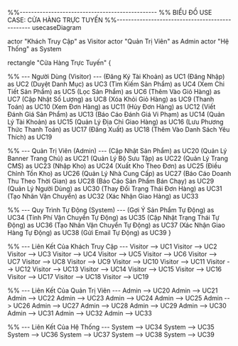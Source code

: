 %%------------------------------------------------
%% BIỂU ĐỒ USE CASE: CỬA HÀNG TRỰC TUYẾN
%%------------------------------------------------
usecaseDiagram

actor "Khách Truy Cập" as Visitor
actor "Quản Trị Viên" as Admin
actor "Hệ Thống" as System

rectangle "Cửa Hàng Trực Tuyến" {

  %% --- Người Dùng (Visitor) ---
  (Đăng Ký Tài Khoản) as UC1
  (Đăng Nhập) as UC2
  (Duyệt Danh Mục) as UC3
  (Tìm Kiếm Sản Phẩm) as UC4
  (Xem Chi Tiết Sản Phẩm) as UC5
  (Lọc Sản Phẩm) as UC6
  (Thêm Vào Giỏ Hàng) as UC7
  (Cập Nhật Số Lượng) as UC8
  (Xóa Khỏi Giỏ Hàng) as UC9
  (Thanh Toán) as UC10
  (Xem Đơn Hàng) as UC11
  (Hủy Đơn Hàng) as UC12
  (Viết Đánh Giá Sản Phẩm) as UC13
  (Báo Cáo Đánh Giá Vi Phạm) as UC14
  (Quản Lý Tài Khoản) as UC15
  (Quản Lý Địa Chỉ Giao Hàng) as UC16
  (Lưu Phương Thức Thanh Toán) as UC17
  (Đăng Xuất) as UC18
  (Thêm Vào Danh Sách Yêu Thích) as UC19

  %% --- Quản Trị Viên (Admin) ---
  (Cập Nhật Sản Phẩm) as UC20
  (Quản Lý Banner Trang Chủ) as UC21
  (Quản Lý Bộ Sưu Tập) as UC22
  (Quản Lý Trang CMS) as UC23
  (Nhập Kho) as UC24
  (Xuất Kho Theo Đơn) as UC25
  (Điều Chỉnh Tồn Kho) as UC26
  (Quản Lý Nhà Cung Cấp) as UC27
  (Báo Cáo Doanh Thu Theo Thời Gian) as UC28
  (Báo Cáo Sản Phẩm Bán Chạy) as UC29
  (Quản Lý Người Dùng) as UC30
  (Thay Đổi Trạng Thái Đơn Hàng) as UC31
  (Tạo Nhãn Vận Chuyển) as UC32
  (Xác Nhận Giao Hàng) as UC33

  %% --- Quy Trình Tự Động (System) ---
  (Gợi Ý Sản Phẩm Tự Động) as UC34
  (Tính Phí Vận Chuyển Tự Động) as UC35
  (Cập Nhật Trạng Thái Tự Động) as UC36
  (Tạo Nhãn Vận Chuyển Tự Động) as UC37
  (Xác Nhận Giao Hàng Tự Động) as UC38
  (Gửi Email Tự Động) as UC39
}

%% --- Liên Kết Của Khách Truy Cập ---
Visitor --> UC1
Visitor --> UC2
Visitor --> UC3
Visitor --> UC4
Visitor --> UC5
Visitor --> UC6
Visitor --> UC7
Visitor --> UC8
Visitor --> UC9
Visitor --> UC10
Visitor --> UC11
Visitor --> UC12
Visitor --> UC13
Visitor --> UC14
Visitor --> UC15
Visitor --> UC16
Visitor --> UC17
Visitor --> UC18
Visitor --> UC19

%% --- Liên Kết Của Quản Trị Viên ---
Admin --> UC20
Admin --> UC21
Admin --> UC22
Admin --> UC23
Admin --> UC24
Admin --> UC25
Admin --> UC26
Admin --> UC27
Admin --> UC28
Admin --> UC29
Admin --> UC30
Admin --> UC31
Admin --> UC32
Admin --> UC33

%% --- Liên Kết Của Hệ Thống ---
System --> UC34
System --> UC35
System --> UC36
System --> UC37
System --> UC38
System --> UC39
